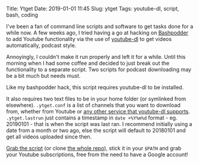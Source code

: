 Title: Ytget
Date: 2019-01-01 11:45
Slug: ytget
Tags: youtube-dl, script, bash, coding

I've been a fan of command line scripts and software to get tasks done for a while now. A few weeks ago, I tried having a go at hacking on [Bashpodder](http://lincgeek.org/bashpodder/) to add Youtube functionality via the use of [youtube-dl](https://rg3.github.io/youtube-dl/) to get videos automatically, podcast style.

Annoyingly, I couldn't make it run properly and left it for a while. Until this morning when I had some coffee and decided to just break out the functionality to a separate script. Two scripts for podcast downloading may be a bit much but needs must.

Like my bashpodder hack, this script requires youtube-dl to be installed.

It also requires two text files to be in your home folder (or symlinked from elsewhere). `.ytget.conf` is a list of channels that you want to download from, whether from Youtube or [any other service that youtube-dl supports](https://rg3.github.io/youtube-dl/supportedsites.html). `.ytget.lastrun` just contains a timestamp in `date +%Y%m%d` format - eg. 20190101 - that is when the script was last ran. I recommend initially using a date from a month or two ago, else the script will default to 20180101 and get all videos uploaded since then.

[Grab the script](https://raw.githubusercontent.com/kevinisageek/localutils/master/ytget) (or clone [the whole repo](https://github.com/kevinisageek/localutils)), stick it in your `$PATH` and grab your Youtube subscriptions, free from the need to have a Google account!

